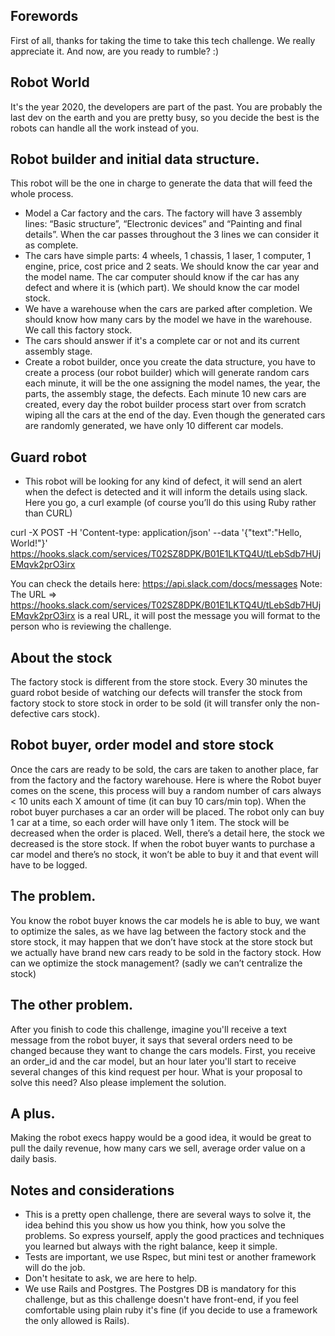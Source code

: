 ## Forewords
First of all, thanks for taking the time to take this tech challenge. We really appreciate it. And now, are you ready to rumble? :)

## Robot World

It's the year 2020, the developers are part of the past. You are probably the last dev on the earth and you are pretty busy, so you decide the best is the robots can handle all the work instead of you.

## Robot builder and initial data structure.
This robot will be the one in charge to generate the data that will feed the whole process.

 + Model a Car factory and the cars. The factory will have 3 assembly lines: “Basic structure”, “Electronic devices” and “Painting and final details”. When the car passes throughout the 3 lines we can consider it as complete.
 + The cars have simple parts: 4 wheels, 1 chassis, 1 laser, 1 computer, 1 engine, price, cost price and 2 seats. We should know the car year and the model name. The car computer should know if the car has any defect and where it is (which part). We should know the car model stock.
 + We have a warehouse when the cars are parked after completion. We should know how many cars by the model we have in the warehouse. We call this factory stock.
 + The cars should answer if it's a complete car or not and its current assembly stage.
 + Create a robot builder, once you create the data structure, you have to create a process (our robot builder) which will generate random cars each minute, it will be the one assigning the model names, the year, the parts, the assembly stage, the defects. 
Each minute 10 new cars are created, every day the robot builder process start over from scratch wiping all the cars at the end of the day. Even though the generated cars are randomly generated, we have only 10 different car models. 


## Guard robot
-  This robot will be looking for any kind of defect, it will send an alert when the defect is detected and it will inform the details using slack.
Here you go, a curl example (of course you’ll do this using Ruby rather than CURL)

curl -X POST -H 'Content-type: application/json' --data '{"text":"Hello, World!"}' https://hooks.slack.com/services/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

You can check the details here:
https://api.slack.com/docs/messages
Note: The URL =>  https://hooks.slack.com/services/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 is a real URL, it will post the message you will format to the person who is reviewing the challenge.


## About the stock
The factory stock is different from the store stock. Every 30 minutes the guard robot beside of watching our defects will transfer the stock from factory stock to store stock in order to be sold (it will transfer only the non-defective cars stock). 


## Robot buyer, order model and store stock

Once the cars are ready to be sold, the cars are taken to another place, far from the factory and the factory warehouse. Here is where the Robot buyer comes on the scene, this process will buy a random number of cars always < 10 units each X amount of time (it can buy 10 cars/min top). When the robot buyer purchases a car an order will be placed. The robot only can buy 1 car at a time, so each order will have only 1 item. The stock will be decreased when the order is placed. Well, there’s a detail here, the stock we decreased is the store stock. If when the robot buyer wants to purchase a car model and there’s no stock, it won’t be able to buy it and that event will have to be logged.


## The problem.
You know the robot buyer knows the car models he is able to buy, we want to optimize the sales, as we have lag between the factory stock and the store stock, it may happen that we don’t have stock at the store stock but we actually have brand new cars ready to be sold in the factory stock. How can we optimize the stock management? (sadly we can’t centralize the stock)

## The other problem.
After you finish to code this challenge, imagine you'll receive a text message from the robot buyer, it says that several orders need to be changed because they want to change the cars models.
First, you receive an order_id and the car model, but an hour later you'll start to receive several changes of this kind request per hour.
What is your proposal to solve this need? Also please implement the solution.

## A plus.
Making the robot execs happy would be a good idea, it would be great to pull the daily revenue, how many cars we sell, average order value on a daily basis. 

## Notes and considerations
+ This is a pretty open challenge, there are several ways to solve it, the idea behind this you show us how you think, how you solve the problems. So express yourself, apply the good practices and techniques you learned but always with the right balance, keep it simple.
+ Tests are important, we use Rspec, but mini test or another framework will do the job.
+ Don't hesitate to ask, we are here to help.
+ We use Rails and Postgres. The Postgres DB is mandatory for this challenge, but as this challenge doesn't have front-end, if you feel comfortable using plain ruby it's fine (if you decide to use a framework the only allowed is Rails). 












